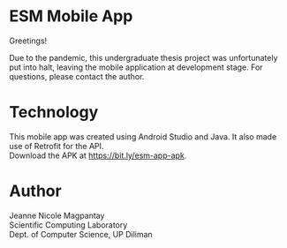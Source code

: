 # ESM Mobile App

Greetings!  
  
Due to the pandemic, this undergraduate thesis project was unfortunately put into halt, leaving the mobile application at development stage. For questions, please contact the author.

# Technology
This mobile app was created using Android Studio and Java. It also made use of Retrofit for the API.  
Download the APK at https://bit.ly/esm-app-apk.

# Author
Jeanne Nicole Magpantay  
Scientific Computing Laboratory  
Dept. of Computer Science, UP Diliman
